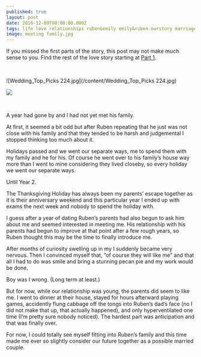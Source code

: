 ```yaml
---
published: true
layout: post
date: 2016-12-09T00:00:00.000Z
tags: life love relationships ruben&emily emily&ruben ourstory marriage lifestyle  
image: meeting family.jpg
---
```


If you missed the first parts of the story, this post may not make much sense to you. Find the rest of the love story starting at [Part 1](http://edibleem.com/how-he-unintentionally-had-me-hooked).

<br>


![Wedding_Top_Picks 224.jpg](/content/Wedding_Top_Picks 224.jpg)


<a href="//www.pinterest.com/pin/create/button/" data-pin-do="buttonBookmark"  data-pin-color="red"><img src="//assets.pinterest.com/images/pidgets/pinit_fg_en_rect_red_20.png" /></a>

<!-- Please call pinit.js only once per page -->
<script type="text/javascript" async defer src="//assets.pinterest.com/js/pinit.js"></script>

<br>

A year had gone by and I had not yet met his family. 




At first, it seemed a bit odd but after Ruben repeating that he just was not close with his family and that they tended to be harsh and judgemental I stopped thinking too much about it.




Holidays passed and we went our separate ways, me to spend them with my family and he for his. Of course he went over to his family’s house way more than I went to mine considering they lived closeby, so every holiday we went our separate ways.




Until Year 2. 




The Thanksgiving Holiday has always been my parents’ escape together as it is their anniversary weekend and this particular year I ended up with exams the next week and nobody to spend the holiday with.




I guess after a year of dating Ruben’s parents had also begun to ask him about me and seemed interested in meeting me. His relationship with his parents had begun to improve at that point after a few rough years, so Ruben thought this may be the time to finally introduce me. 




After months of curiosity swelling up in my I suddenly became very nervous. Then I convinced myself that, “of course they will like me” and that all I had to do was smile and bring a stunning pecan pie and my work would be done. 




Boy was I wrong. (Long term at least.)




But for now, while our relationship was young, the parents did seem to like me. I went to dinner at their house, stayed for hours afterward playing games, accidently flung cabbage off the tongs into Ruben’s dad’s face (no I did not make that up, that actually happened), and only hyperventilated one time (I’m pretty sure nobody noticed). The hardest part was anticipation and that was finally over.




For now, I could totally see myself fitting into Ruben’s family and this time made me ever so slightly consider our future together as a possible married couple. 








